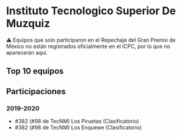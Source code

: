 # Instituto Tecnologico Superior De Muzquiz

:warning: Equipos que solo participaron en el Repechaje del Gran Premio de México no están registrados oficialmente en el ICPC, por lo que no aparecerán aquí.

## Top 10 equipos


## Participaciones

### 2019-2020

- #382 (#98 de TecNM) Los Piruetas (Clasificatorio)
- #382 (#98 de TecNM) Los Enquewe (Clasificatorio)



